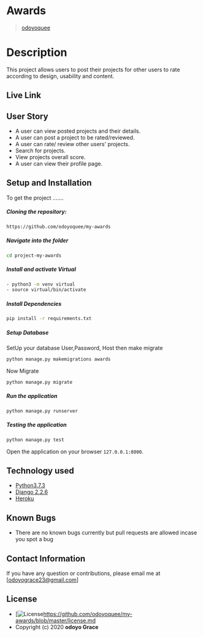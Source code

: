 # Awards

>[odoyoquee](https://github.com/odoyoquee) 

# Description 

This project allows users to post their projects for other users to rate according to design, usability and content.

## Live Link

## User Story  
  
* A user can view posted projects and their details. 
* A user can post a project to be rated/reviewed. 
* A user can rate/ review other users' projects. 
* Search for projects. 
* View projects overall score. 
* A user can view their profile page.

## Setup and Installation  
To get the project .......  

##### Cloning the repository:  
 ```bash 
 https://github.com/odoyoquee/my-awards
```
##### Navigate into the folder
 ```bash 
cd project-my-awards
```
##### Install and activate Virtual  
 ```bash 
- python3 -m venv virtual
- source virtual/bin/activate  
```  
##### Install Dependencies  
 ```bash 
 pip install -r requirements.txt 
```
##### Setup Database  
SetUp your database User,Password, Host then make migrate  
 ```bash 
python manage.py makemigrations awards
 ``` 
  Now Migrate  
 ```bash 
 python manage.py migrate 
```
##### Run the application  
 ```bash 
 python manage.py runserver 
``` 
##### Testing the application  
 ```bash 
 python manage.py test 
```
Open the application on your browser `127.0.0.1:8000`.  

## Technology used  
  
* [Python3.7.3](https://www.python.org/)  
* [Django 2.2.6](https://docs.djangoproject.com/en/2.2/) 
* [Heroku](https://heroku.com)  

## Known Bugs  
* There are no known bugs currently but pull requests are allowed incase you spot a bug 

## Contact Information   
If you have any question or contributions, please email me at [odoyograce23@gmail.com] 

## License 

* [![License](https://img.shields.io/packagist/l/loopline-systems/closeio-api-wrapper.svg)https://github.com/odoyoquee/my-awards/blob/master/license.md  
* Copyright (c) 2020 **odoyo Grace**


  

